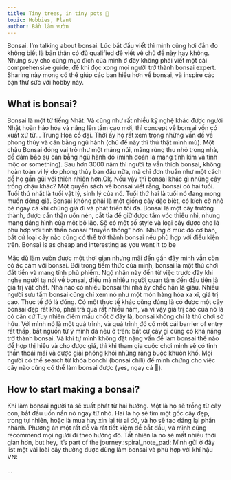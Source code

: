 ```yaml
---
title: Tiny trees, in tiny pots 🌲
topic: Hobbies, Plant
author: Bần làm vườn
---
```


Bonsai. I’m talking about bonsai. Lúc bắt đầu viết thì mình cũng hơi đắn đo không biết là bản thân có đủ qualified để viết về chủ đề này hay không. Nhưng suy cho cùng mục đích của mình ở đây không phải viết một cái comprehensive guide, để khi đọc xong mọi người trở thành bonsai expert. Sharing này mong có thể giúp các bạn hiểu hơn về bonsai, và inspire các bạn thử sức với hobby này.

## What is bonsai?

Bonsai là một từ tiếng Nhật. Và cũng như rất nhiều kỹ nghệ khác được người Nhật hoàn hảo hóa và nâng lên tầm cao mới, thì concept về bonsai vốn có xuất xứ từ... Trung Hoa cổ đại. Thời ấy họ rất xem trọng những vấn đề về phong thủy và cân bằng ngũ hành (chủ đề này thì thú thật mình mù). Một chậu Bonsai đóng vai trò như một mảng núi, mảng rừng thu nhỏ trong nhà, để đảm bảo sự cân bằng ngũ hành đó (mình đoán là mang tính kim và tính mộc or something). Sau hơn 3000 năm thì người ta vẫn thích bonsai, không hoàn toàn vì lý do phong thủy ban đầu nữa, mà chỉ đơn thuần như một cách để họ gần gũi với thiên nhiên hơn.Ok. Nếu vậy thì bonsai khác gì những cây trồng chậu khác? Một quyển sách về bonsai viết rằng, bonsai có hai tuổi. Tuổi thứ nhất là tuổi vật lý, sinh lý của nó. Tuổi thứ hai là tuổi nó đang mong muốn đóng giả. Bonsai không phải là một giống cây đặc biệt, có kích cỡ nhỏ bé ngay cả khi chúng già đi và phát triển tối đa. Bonsai là một cây trưởng thành, được cẩn thận uốn nén, cắt tỉa để giữ được tầm vóc thiếu nhi, nhưng mang dáng hình của một bô lão. Sẽ có một số style và loại cây được cho là phù hợp với tinh thần bonsai “truyền thống” hơn. Nhưng ở mức độ cơ bản, bất cứ loại cây nào cũng có thể trở thành bonsai nếu phù hợp với điều kiện trên.
Bonsai is as cheap and interesting as you want it to be

Mặc dù làm vườn được một thời gian nhưng mãi đến gần đây mình vẫn còn có ác cảm với bonsai. Bởi trong tiềm thức của mình, bonsai là một thú chơi đắt tiền và mang tính phù phiếm. Ngộ nhận này đến từ việc trước đây khi nghe người ta nói về bonsai, điều mà nhiều người quan tâm đến đầu tiên là giá trị vật chất. Nhà nào có nhiều bonsai thì nhà ấy chắc hẳn là giàu. Nhiều người sưu tầm bonsai cũng chỉ xem nó như một món hàng hóa xa xỉ, giá trị cao. Thực tế đó là đúng. Có một thực tế khác cũng đúng là có được một cây bonsai đẹp rất khó, phải trả qua rất nhiều năm, và vì vậy giá trị cao của nó là có căn cứ.Tuy nhiên điểm mấu chốt ở đây là, bonsai không chỉ là thú chơi sở hữu. Với mình nó là một quá trình, và quá trình đó có một cái barrier of entry rất thấp, bắt nguồn từ ý mình đã nêu ở trên: bất cứ cây gì cũng có khả năng trở thành bonsai. Và khi tự mình không đặt nặng vấn đề làm bonsai thế nào để hợp thị hiếu và cho được giá, thì khi tham gia cuộc chơi mình sẽ có tinh thần thoải mái và được giải phóng khỏi những ràng buộc khuôn khổ. Mọi người có thể search từ khóa bonchi (bonsai chili) để minh chứng cho việc cây nào cũng có thể làm bonsai được (yes, ngay cả 🍁).

## How to start making a bonsai?

Khi làm bonsai người ta sẽ xuất phát từ hai hướng. Một là họ sẽ trồng từ cây con, bắt đầu uốn nắn nó ngay từ nhỏ. Hai là họ sẽ tìm một gốc cây đẹp, trong tự nhiên, hoặc là mua hay xin lại từ ai đó, và họ sẽ tạo dáng lại phần nhánh. Phương án một rất dễ và rất tiết kiệm để bắt đầu, và mình cũng recommend mọi người đi theo hướng đó. Tất nhiên là nó sẽ mất nhiều thời gian hơn, but hey, it’s part of the journey.:spiral_note_pad: Mình gửi ở đây list một vài loài cây thường được dùng làm bonsai và phù hợp với khí hậu VN:

...
